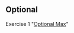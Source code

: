 ##  Optional
Exercise 1 "[Optional Max](https://github.com/pp8a/Java_Basics_ENG/tree/main/Optional/optional-max)"
